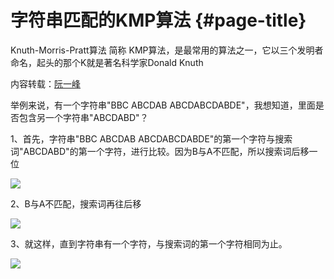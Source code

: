 # 字符串匹配的KMP算法 {#page-title}

Knuth-Morris-Pratt算法 简称 KMP算法，是最常用的算法之一，它以三个发明者命名，起头的那个K就是著名科学家Donald Knuth

内容转载：[阮一峰](http://www.ruanyifeng.com/)

举例来说，有一个字符串"BBC ABCDAB ABCDABCDABDE"，我想知道，里面是否包含另一个字符串"ABCDABD"？

1、首先，字符串"BBC ABCDAB ABCDABCDABDE"的第一个字符与搜索词"ABCDABD"的第一个字符，进行比较。因为B与A不匹配，所以搜索词后移一位

![](http://image.beekka.com/blog/201305/bg2013050103.png)

2、B与A不匹配，搜索词再往后移

![](http://image.beekka.com/blog/201305/bg2013050104.png)

3、就这样，直到字符串有一个字符，与搜索词的第一个字符相同为止。

![](http://image.beekka.com/blog/201305/bg2013050105.png)


